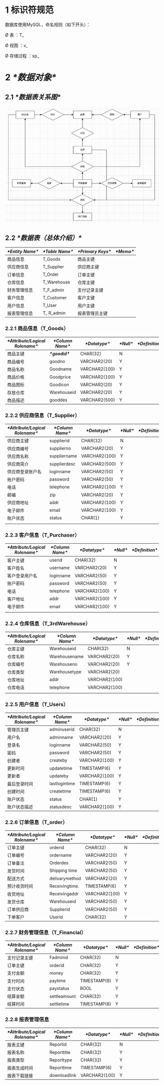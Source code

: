 # **1** 标识符规范

数据库使用MySQL，命名规则（如下开头）：

Ø 表		：T_

Ø 视图		：v_

Ø 存储过程	：sp_

# **2** ***\*数据对象\****

## **2.1** ***\*数据表关系图\****

![img](https://raw.githubusercontent.com/YokiBoki/Document_image/main/2024/05/upgit_20240522_1716376549.jpg) 

 

## **2.2** ***\*数据表（总体介绍）\****

| ***\*Entity Name\**** | ***\*Table Name\**** | ***\*Primary Keys\**** | ***\*Memo\**** |
| --------------------- | -------------------- | ---------------------- | -------------- |
| 商品信息              | T_Goods              | 商品主键               |                |
| 供应商信息            | T_Supplier           | 供应商主键             |                |
| 订单信息              | T_Order              | 订单主键               |                |
| 仓库信息              | T_Warehouse          | 仓库主键               |                |
| 财务管理信息          | T_F_admin            | 支付记录主键           |                |
| 客户信息              | T_Customer           | 客户主键               |                |
| 用户信息              | T_User               | 用户主键               |                |
| 报表管理信息          | T_ R_admin           | 报表管理员主键         |                |

 

 

### 2.2.1 **商品信息**（T_Goods）

| ***\*Attribute/Logical Rolename\**** | ***\*Column Name\**** | ***\*Datatype\**** | ***\*Null\**** | ***\*Definition\**** |
| ------------------------------------ | --------------------- | ------------------ | -------------- | -------------------- |
| 商品主键                             | ***\*goodid\****      | CHAR(32)           | N              |                      |
| 商品编号                             | goodno                | VARCHAR2(20)       | Y              |                      |
| 商品名称                             | Goodname              | VARCHAR2(100)      | Y              |                      |
| 商品价格                             | Goodprice             | VARCHAR2(100)      | Y              |                      |
| 商品图标                             | Goodicon              | VARCHAR2(20)       | Y              |                      |
| 存放仓库                             | Warehouseid           | VARCHAR2(20)       | Y              |                      |
| 商品描述                             | gooddes               | VARCHAR2(500)      | Y              |                      |

 

### 2.2.2 **供应商信息**（T_Supplier）

| ***\*Attribute/Logical Rolename\**** | ***\*Column Name\**** | ***\*Datatype\**** | ***\*Null\**** | ***\*Definition\**** |
| ------------------------------------ | --------------------- | ------------------ | -------------- | -------------------- |
| 供应商主键                           | supplierid            | CHAR(32)           | N              |                      |
| 供应商编号                           | supplierno            | VARCHAR2(20)       | Y              |                      |
| 供应商名称                           | suppliername          | VARCHAR2(100)      | Y              |                      |
| 供应商简介                           | supplierdesc          | VARCHAR2(500)      | Y              |                      |
| 供应商登录账户名                     | loginname             | VARCHAR2(50)       | Y              |                      |
| 账户密码                             | password              | VARCHAR2(50)       | Y              |                      |
| 电话                                 | telephone             | VARCHAR2(100)      | Y              |                      |
| 邮编                                 | zip                   | VARCHAR2(20)       | Y              |                      |
| 供应商地址                           | addr                  | VARCHAR2(100)      | Y              |                      |
| 电子邮件                             | email                 | VARCHAR2(100)      | Y              |                      |
| 账户状态                             | status                | CHAR(1)            | Y              |                      |
|                                      |                       |                    |                |                      |

 

### 2.2.3 **客户信息**（T_Purchaser）

| ***\*Attribute/Logical Rolename\**** | ***\*Column Name\**** | ***\*Datatype\**** | ***\*Null\**** | ***\*Definition\**** |
| ------------------------------------ | --------------------- | ------------------ | -------------- | -------------------- |
| 客户主键                             | userid                | CHAR(32)           | N              |                      |
| 客户姓名                             | username              | VARCHAR2(20)       | Y              |                      |
| 客户登录用户名                       | loginname             | VARCHAR2(50)       | Y              |                      |
| 账户密码                             | password              | VARCHAR2(50)       | Y              |                      |
| 电话                                 | telephone             | VARCHAR2(100)      | Y              |                      |
| 客户地址                             | addr                  | VARCHAR2(100)      | Y              |                      |
| 电子邮件                             | email                 | VARCHAR2(100)      | Y              |                      |
|                                      |                       |                    |                |                      |

 

 

### 2.2.4 **仓库信息**（T_3rdWarehouse）

| ***\*Attribute/Logical Rolename\**** | ***\*Column Name\**** | ***\*Datatype\**** | ***\*Null\**** | ***\*Definition\**** |
| ------------------------------------ | --------------------- | ------------------ | -------------- | -------------------- |
| 仓库主键                             | Warehouseid           | CHAR(32)           | N              |                      |
| 仓库名称                             | Warehousename         | VARCHAR2(20)       | Y              |                      |
| 仓库编号                             | Warehouseno           | VARCHAR2(20)       | Y              |                      |
| 仓库类型                             | Warehousetype         | VARCHAR2(20)       |                |                      |
| 仓库地址                             | addr                  | VARCHAR2(100)      |                |                      |
| 仓库电话                             | telephone             | VARCHAR2(100)      |                |                      |
|                                      |                       |                    |                |                      |

 

 

 

### 2.2.5 **用户信息**（T_Users）

| ***\*Attribute/Logical Rolename\**** | ***\*Column Name\**** | ***\*Datatype\**** | ***\*Null\**** | ***\*Definition\**** |
| ------------------------------------ | --------------------- | ------------------ | -------------- | -------------------- |
| 管理员主键                           | adminuserid           | CHAR(32)           | N              |                      |
| 用户名                               | adminname             | VARCHAR2(20)       | Y              |                      |
| 登录名                               | loginname             | VARCHAR2(50)       | Y              |                      |
| 密码                                 | password              | VARCHAR2(50)       | Y              |                      |
| 创建者                               | createby              | VARCHAR2(100)      | Y              |                      |
| 更新时间                             | updatetime            | TIMESTAMP(6)       | Y              |                      |
| 更新者                               | updateby              | VARCHAR2(100)      | Y              |                      |
| 最后登录时间                         | lastlogintime         | TIMESTAMP(6)       | Y              |                      |
| 创建时间                             | createtime            | TIMESTAMP(6)       | Y              |                      |
| 账户状态                             | status                | CHAR(1)            | Y              |                      |
| 账户状态描述                         | statusdesc            | VARCHAR2(100)      | Y              |                      |

 

 

 

### 2.2.6 **订单信息（T_order）**

| ***\*Attribute/Logical Rolename\**** | ***\*Column Name\**** | ***\*Datatype\**** | ***\*Null\**** | ***\*Definition\**** |
| ------------------------------------ | --------------------- | ------------------ | -------------- | -------------------- |
| 订单主键                             | orderid               | CHAR(32)           | N              |                      |
| 订单编号                             | ordername             | VARCHAR2(20)       | Y              |                      |
| 订单备注                             | Orderdes              | VARCHAR2(50)       | Y              |                      |
| 发货时间                             | Shipping time         | VARCHAR2(50)       | Y              |                      |
| 配送方式                             | delivarymethod        | VARCHAR2(20)       | Y              |                      |
| 预计收货时间                         | Receivingtime.        | TIMESTAMP(6)       | Y              |                      |
| 收货地址                             | Receivingaddr         | VARCHAR2(100)      | Y              |                      |
| 发货仓库                             | Warehouseid           | VARCHAR2(50)       | Y              |                      |
| 订单供应商                           | Supplierid            | VARCHAR2(50)       | Y              |                      |
| 下单客户                             | Userid                | CHAR(32)           | Y              |                      |

 

 

 

### 2.2.7 **财务管理信息（****T****_****Financial****）**

| ***\*Attribute/Logical Rolename\**** | ***\*Column Name\**** | ***\*Datatype\**** | ***\*Null\**** | ***\*Definition\**** |
| ------------------------------------ | --------------------- | ------------------ | -------------- | -------------------- |
| 支付记录主键                         | Fadminid              | CHAR(32)           | N              |                      |
| 订单主键                             | orderid               | CHAR(32)           | Y              |                      |
| 支付金额                             | money                 | CHAR(32)           | Y              |                      |
| 支付时间                             | paytime               | TIMESTAMP(6)       | Y              |                      |
| 支付状态                             | paystatus             | BOOL               | Y              |                      |
| 结算金额                             | settleamount          | CHAR(32)           | Y              |                      |
| 结算时间                             | settletime            | TIMESTAMP(6)       | Y              |                      |

 

 

 

### 2.2.8 **报表管理信息**

| ***\*Attribute/Logical Rolename\**** | ***\*Column Name\**** | ***\*Datatype\**** | ***\*Null\**** | ***\*Definition\**** |
| ------------------------------------ | --------------------- | ------------------ | -------------- | -------------------- |
| 报表主键                             | Reportid              | CHAR(32)           | N              |                      |
| 报表名称                             | Reporttitle           | CHAR(32)           | Y              |                      |
| 报表类型                             | Reporttype            | CHAR(32)           | Y              |                      |
| 报表生成时间                         | Reporttime            | TIMESTAMP(6)       | Y              |                      |
| 报表下载链接                         | downloadlink          | VARCHAR2(100)      | Y              |                      |

 